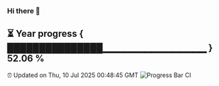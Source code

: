 ### Hi there 👋
⏳ Year progress { ███████████████▁▁▁▁▁▁▁▁▁▁▁▁▁▁▁ } 52.06 %
---
⏰ Updated on Thu, 10 Jul 2025 00:48:45 GMT
![Progress Bar CI](https://github.com/Moyi321/Moyi321/workflows/Progress%20Bar%20CI/badge.svg)
